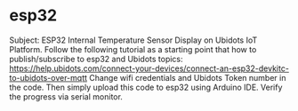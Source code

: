 # esp32
Subject: ESP32 Internal Temperature Sensor Display on Ubidots IoT Platform.
Follow the following tutorial as a starting point that how to publish/subscribe to esp32 and Ubidots topics: https://help.ubidots.com/connect-your-devices/connect-an-esp32-devkitc-to-ubidots-over-mqtt
Change wifi credentials and Ubidots Token number in the code.
Then simply upload this code to esp32 using Arduino IDE.
Verify the progress via serial monitor.
